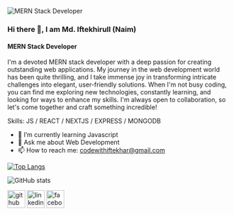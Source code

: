 ![MERN Stack Developer](https://scontent.fdac14-1.fna.fbcdn.net/v/t39.30808-6/358124698_668333058645596_2192720244021172004_n.png?_nc_cat=110&ccb=1-7&_nc_sid=5f2048&_nc_ohc=eBSJMhalgc0AX87V5_l&_nc_ht=scontent.fdac14-1.fna&oh=00_AfBicz1bjNNrIE-ZBXlaAkzgVU93NiLgKcURFy5kgZI3iw&oe=6548D88E](https://media.licdn.com/dms/image/D4E16AQGXFSsQEDZf-g/profile-displaybackgroundimage-shrink_350_1400/0/1695056852507?e=1705536000&v=beta&t=Tjmw14qsOw3Dzka1ckiCHNB3g8r5QUvnMfz5D1xxo1k))
### Hi there 👋, I am Md. Iftekhirull (Naim)
#### MERN Stack Developer


I'm a devoted MERN stack developer with a deep passion for creating outstanding web applications. My journey in the web development world has been quite thrilling, and I take immense joy in transforming intricate challenges into elegant, user-friendly solutions. When I'm not busy coding, you can find me exploring new technologies, constantly learning, and looking for ways to enhance my skills. I'm always open to collaboration, so let's come together and craft something incredible!

Skills: JS / REACT / NEXTJS / EXPRESS / MONGODB

- 🌱 I’m currently learning Javascript 
- 💬 Ask me about Web Development 
- 📫 How to reach me: codewithiftekhar@gmail.com 




[![Top Langs](https://github-readme-stats.vercel.app/api/top-langs/?username=codewithiftekhar)](https://github.com/anuraghazra/github-readme-stats)

![GitHub stats](https://github-readme-stats.vercel.app/api?username=codewithiftekhar&show_icons=true)  

[<img src='https://cdn.jsdelivr.net/npm/simple-icons@3.0.1/icons/github.svg' alt='github' height='40'>](https://github.com/codewithiftekhar)  [<img src='https://cdn.jsdelivr.net/npm/simple-icons@3.0.1/icons/linkedin.svg' alt='linkedin' height='40'>](https://www.linkedin.com/in/md-iftekhirull-naim-00288b291/)  [<img src='https://cdn.jsdelivr.net/npm/simple-icons@3.0.1/icons/facebook.svg' alt='facebook' height='40'>](https://www.facebook.com/codewithiftekhar)  

